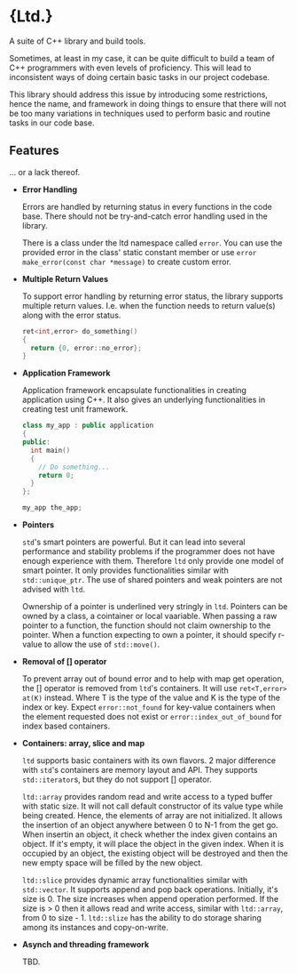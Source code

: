 # {Ltd.}
A suite of C++ library and build tools.

Sometimes, at least in my case, it can be quite difficult to build a team of C++ 
programmers with even levels of proficiency. This will lead to inconsistent ways
of doing certain basic tasks in our project codebase.

This library should address this issue by introducing some restrictions, hence the 
name, and framework in doing things to ensure that there will not be too many 
variations in techniques used to perform basic and routine tasks in our code base. 

## Features

... or a lack thereof.

- **Error Handling**
  
  Errors are handled by returning status in every functions in the code base. There 
  should not be try-and-catch error handling used in the library.
  
  There is a class under the ltd namespace called `error`. You can use the provided
  error in the class' static constant member or use `error make_error(const char *message)`
  to create custom error.
  
- **Multiple Return Values**

  To support error handling by returning error status, the library supports multiple 
  return values. I.e. when the function needs to return value(s) along with the error 
  status.
  
  ```c++
  ret<int,error> do_something() 
  {
    return {0, error::no_error};
  }
  ```

- **Application Framework**

  Application framework encapsulate functionalities in creating application using C++.
  It also gives an underlying functionalities in creating test unit framework.
  
  ```C++
  class my_app : public application
  {
  public:
    int main()
    {
      // Do something...
      return 0;
    }
  };
  
  my_app the_app;
  
  ```

- **Pointers**

  `std`'s smart pointers are powerful. But it can lead into several performance and
  stability problems if the programmer does not have enough experience with them. 
  Therefore `ltd` only provide one model of smart pointer. It only provides functionalities 
  similar with `std::unique_ptr`. The use of shared pointers and weak pointers are 
  not advised with `ltd`.

  Ownership of a pointer is underlined very stringly in `ltd`. Pointers can be owned 
  by a class, a cointainer or local vaariable. When passing a raw pointer to a function, 
  the function should not claim ownership to the pointer. When a function expecting 
  to own a pointer, it should specify r-value to allow the use of `std::move()`.

- **Removal of [] operator**

  To prevent array out of bound error and to help with map get operation, the [] operator
  is removed from `ltd`'s containers. It will use `ret<T,error> at(K)` instead. Where T
  is the type of the value and K is the type of the index or key. Expect `error::not_found` 
  for key-value containers when the element requested does not exist or `error::index_out_of_bound`
  for index based containers.

- **Containers: array, slice and map**

  `ltd` supports basic containers with its own flavors. 2 major difference with `std`'s 
  containers are memory layout and API. They supports `std::iterator`s, but they do 
  not support [] operator.

  `ltd::array` provides random read and write access to a typed buffer with static size.
  It will not call default constructor of its value type while being created. Hence, 
  the elements of array are not initialized. It allows the insertion of an object anywhere
  between 0 to N-1 from the get go. When insertin an object, it check whether the index
  given contains an object. If it's empty, it will place the object in the given index. 
  When it is occupied by an object, the existing object will be destroyed and then the 
  new empty space will be filled by the new object.

  `ltd::slice` provides dynamic array functionalities similar with `std::vector`. It 
  supports append and pop back operations. Initially, it's size is 0. The size increases 
  when append operation performed. If the size is > 0 then it allows read and write 
  access, similar with `ltd::array`, from 0 to size - 1. `ltd::slize` has the ability
  to do storage sharing among its instances and copy-on-write.

- **Asynch and threading framework**

  TBD.